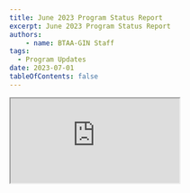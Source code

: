 ```yaml
---
title: June 2023 Program Status Report
excerpt: June 2023 Program Status Report
authors:
    - name: BTAA-GIN Staff
tags:
  - Program Updates
date: 2023-07-01
tableOfContents: false
---
```

<iframe
  class="slide-embed"
  src="https://docs.google.com/presentation/d/e/2PACX-1vTu9dCxDjdLS0kab-evqa73yLJuHtEGafXnoXWiP3zS364HhrxEO391ZYwmYLyJoM6ySw_rhO8eQYxM/embed?start=false&loop=false&delayms=3000"
  allowfullscreen
  loading="lazy"
></iframe>
